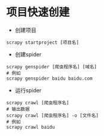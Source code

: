 # 项目快速创建
- 创建项目
```shell
scrapy startproject [项目名]
```
- 创建spider
```shell
scrapy genspider [爬虫程序名] [域名]
# 例如
scrapy genspider baidu baidu.com
```

- 运行spider
```shell
scrapy crawl [爬虫程序名]
# 输出数据
scrapy crawl [爬虫程序名] -o [文件名]
# 例如
scrapy crawl baidu
```